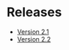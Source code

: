 # Releases
* [Version 2.1](https://tyleo-rec.github.io/CircuitsV2Resources/releases/2_1)
* [Version 2.2](https://tyleo-rec.github.io/CircuitsV2Resources/releases/2_2)
